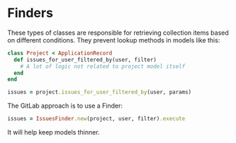 # Finders

These types of classes are responsible for retrieving collection items based on different conditions.
They prevent lookup methods in models like this:


```ruby
class Project < ApplicationRecord
  def issues_for_user_filtered_by(user, filter)
    # A lot of logic not related to project model itself
  end
end

issues = project.issues_for_user_filtered_by(user, params)
```

The GitLab approach is to use a Finder:

```ruby
issues = IssuesFinder.new(project, user, filter).execute
```

It will help keep models thinner.
